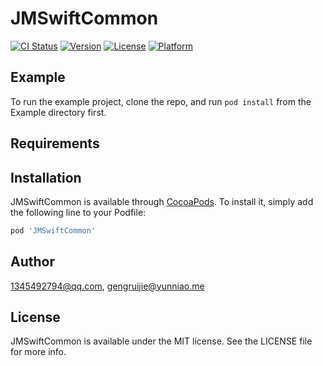 # JMSwiftCommon

[![CI Status](https://img.shields.io/travis/1345492794@qq.com/JMSwiftCommon.svg?style=flat)](https://travis-ci.org/1345492794@qq.com/JMSwiftCommon)
[![Version](https://img.shields.io/cocoapods/v/JMSwiftCommon.svg?style=flat)](https://cocoapods.org/pods/JMSwiftCommon)
[![License](https://img.shields.io/cocoapods/l/JMSwiftCommon.svg?style=flat)](https://cocoapods.org/pods/JMSwiftCommon)
[![Platform](https://img.shields.io/cocoapods/p/JMSwiftCommon.svg?style=flat)](https://cocoapods.org/pods/JMSwiftCommon)

## Example

To run the example project, clone the repo, and run `pod install` from the Example directory first.

## Requirements

## Installation

JMSwiftCommon is available through [CocoaPods](https://cocoapods.org). To install
it, simply add the following line to your Podfile:

```ruby
pod 'JMSwiftCommon'
```

## Author

1345492794@qq.com, gengruijie@yunniao.me

## License

JMSwiftCommon is available under the MIT license. See the LICENSE file for more info.
